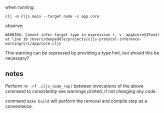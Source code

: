 


when running:

```
clj -m cljs.main --target node -c app.core

```

observe:
```
WARNING: Cannot infer target type in expression (. v -app$core$IFoo$) at line 10 /Users/danpeddle/projects/cljs-protocol-inference-warning/src/app/core.cljs
```

This warning can be supressed by providing a type hint, but should this be necessary?


## notes

Perform `rm -rf .cljs_node_repl` between invocations of the above command to consistently see warnings printed, if not changing any code.

command `make build` will perform the removal and compile step as a convenience.
